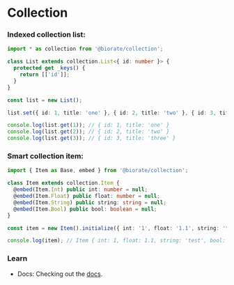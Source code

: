# Collection

### Indexed collection list:

```ts
import * as collection from '@biorate/collection';

class List extends collection.List<{ id: number }> {
  protected get _keys() {
    return [['id']];
  }
}

const list = new List();

list.set({ id: 1, title: 'one' }, { id: 2, title: 'two' }, { id: 3, title: 'three' });

console.log(list.get(1)); // { id: 1, title: 'one' }
console.log(list.get(2)); // { id: 2, title: 'two' }
console.log(list.get(3)); // { id: 3, title: 'three' }
```

### Smart collection item:

```ts
import { Item as Base, embed } from '@biorate/collection';

class Item extends collection.Item {
  @embed(Item.Int) public int: number = null;
  @embed(Item.Float) public float: number = null;
  @embed(Item.String) public string: string = null;
  @embed(Item.Bool) public bool: boolean = null;
}

const item = new Item().initialize({ int: '1', float: '1.1', string: 'test', bool: 0 });

console.log(item); // Item { int: 1, float: 1.1, string: 'test', bool: false }
```

### Learn

- Docs: Checking out the [docs](https://biorate.github.io/core/modules/collection.html).
